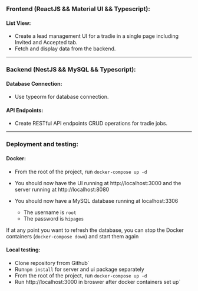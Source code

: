### Frontend (ReactJS && Material UI && Typescript):

#### List View:

- Create a lead management UI for a tradie in a single page including Invited and Accepted tab.
- Fetch and display data from the backend.

---

### Backend (NestJS && MySQL && Typescript):

#### Database Connection:

- Use typeorm for database connection.

#### API Endpoints:

- Create RESTful API endpoints CRUD operations for tradie jobs.

---

### Deployment and testing:

#### Docker:

- From the root of the project, run `docker-compose up -d`

- You should now have the UI running at http://localhost:3000 and the server running at http://localhost:8080
- You should now have a MySQL database running at localhost:3306
  - The username is `root`
  - The password is `hipages`

If at any point you want to refresh the database, you can stop the Docker containers (`docker-compose down`) and start them again

#### Local testing:

- Clone repository frrom Github`
- Run`npm install` for server and ui package separately
- From the root of the project, run `docker-compose up -d`
- Run http://localhost:3000 in broswer after docker containers set up`
